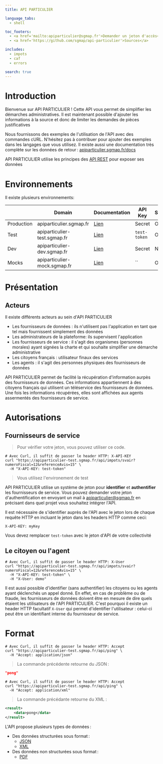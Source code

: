 ```yaml
---
title: API PARTICULIER

language_tabs:
  - shell

toc_footers:
  - <a href='mailto:apiparticulier@sgmap.fr'>Demander un jeton d'accès</a>
  - <a href='https://github.com/sgmap/api-particulier'>Sources</a>

includes:
  - impots
  - caf
  - errors

search: true
---
```


# Introduction

Bienvenue sur API PARTICULIER ! Cette API vous permet de simplifier les démarches
administratives. Il est maintenant possible d'ajouter les informations à la
source et donc de limiter les demandes de pièces justificatives

Nous fournissons des exemples de l'utilisation de l'API avec des commandes cURL.
N'hésitez pas à contribuer pour ajouter des exemples dans les langages que vous
utilisez. Il existe aussi une documentation très complète sur les données de
retour&#8239;: [apiparticulier.sgmap.fr/docs](https://apiparticulier.sgmap.fr/docs/)

API PARTICULIER utilise les principes des
[API REST](http://blog.octo.com/designer-une-api-rest/) pour exposer ses données

# Environnements

Il existe plusieurs environnements:


|             | Domain                       | Documentation                                     | API Key     | Stable |
|-------------|------------------------------|---------------------------------------------------|-------------|--------|
| Production  | apiparticulier.sgmap.fr      |[Lien](https://apiparticulier.sgmap.fr/docs/)      | Secret      | Oui    |
| Test        | apiparticulier-test.sgmap.fr |[Lien](https://apiparticulier-test.sgmap.fr/docs/) | `test-token`| Oui    |
| Dev         | apiparticulier-dev.sgmap.fr  |[Lien](https://apiparticulier-dev.sgmap.fr/docs/)  | Secret      | Non    |
| Mocks       | apiparticulier-mock.sgmap.fr |[Lien](https://apiparticulier-mock.sgmap.fr/docs/) | ``          | Oui    |

# Présentation

## Acteurs

Il existe différents acteurs au sein d'API PARTICULIER

 * Les fournisseurs de données : ils n'utilisent pas l'application en tant que tel
 mais fournissent simplement des données
 * Les administrateurs de la plateforme: ils supervisent l'application
 * Les fournisseurs de service : il s'agit des organismes (personnes morales)
 ayant signées la charte et qui souhaite simplifier une démarche administrative
 * Les citoyens français : utilisateur finaux des services
 * Les agents : il s'agit des personnes physiques des fournisseurs de données

API PARTICULIER permet de facilité la récupération d'information aurpès des
fournisseurs de données. Ces informations appartiennent à des citoyens
français qui utilisent un téléservice des fournisseurs de données. Une fois les
informations récupérées, elles sont affichées aux agents assermentés des
fournisseurs de service.

# Autorisations

## Fournisseurs de service
> Pour vérifier votre jeton, vous pouvez utiliser ce code.

```shell
# Avec Curl, il suffit de passer le header HTTP: X-API-KEY
curl "https://apiparticulier-test.sgmap.fr/api/impots/svair?numeroFiscal=12&referenceAvis=15" \
  -H "X-API-KEY: test-token"
```

> Vous utilisez l'environement de test

API PARTICULIER utilise un système de jeton pour **identifier** et **authentifier** les fournisseurs de service. Vous pouvez
demander votre jeton d'authentification en envoyant un mail à
[apiparticulier@sgmap.fr](mailto:apiparticulier@sgmap.fr) en précisant dans quel
projet vous souhaitez intégrer l'API.


Il est nécessaire de s'identifier auprès de l'API avec le jeton lors de chaque
requête HTTP en incluant le jeton dans les headers HTTP comme ceci:

`X-API-KEY: myKey`

<aside class="notice">
Vous devez remplacer <code>test-token</code> avec le jeton d'API de votre collectivité
</aside>

## Le citoyen ou l'agent

```shell
# Avec Curl, il suffit de passer le header HTTP: X-User
curl "https://apiparticulier-test.sgmap.fr/api/impots/svair?numeroFiscal=12&referenceAvis=15" \
  -H "X-API-KEY: test-token" \
  -H "X-User: demo"
```

Il est aussi possible d'identifier (sans authentifier) les citoyens ou les
agents ayant déclenchés un appel donné. En effet, en cas de problème ou de
fraude, les fournisseurs de données doivent être en mesure de dire quels étaient
les utilisateurs de l'API PARTICULIER.
C'est pourquoi il existe un header HTTP facultatif `X-User` qui permet
d'identifier l'utilisateur : celui-ci peut être un identifiant interne du
fournisseur de service.


# Format

```shell
# Avec Curl, il suffit de passer le header HTTP: Accept
curl "https://apiparticulier-test.sgmap.fr/api/ping" \
  -H "Accept: application/json"
```

> La commande précédente retourne du JSON&#8239;:

```json
"pong"
```

```shell
# Avec Curl, il suffit de passer le header HTTP: Accept
curl "https://apiparticulier-test.sgmap.fr/api/ping" \
  -H "Accept: application/xml"
```

> La commande précédante retourne du XML :

```xml
<result>
	<data>pong</data>
</result>
```

L'API propose plusieurs types de données&#8239;:

  * Des données structurées sous format&#8239;:
    * [JSON](https://fr.wikipedia.org/wiki/JavaScript_Object_Notation)
    * [XML](https://fr.wikipedia.org/wiki/Extensible_Markup_Language)
  * Des données non structurées sous format&#8239;:
    * [PDF](https://fr.wikipedia.org/wiki/Portable_Document_Format)
